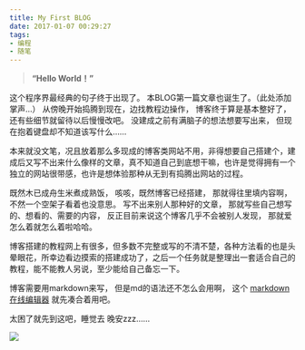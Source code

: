 ```yaml
---
title: My First BLOG
date: 2017-01-07 00:29:27
tags: 
- 编程
- 随笔
---
```


<!--more-->
> **“Hello World！”**

这个程序界最经典的句子终于出现了。
本BLOG第一篇文章也诞生了。（此处添加掌声…）
从傍晚开始捣腾到现在，边找教程边操作，
博客终于算是基本整好了，还有些细节就留待以后慢慢改吧。
没建成之前有满脑子的想法想要写出来，
但现在抱着键盘却不知道该写什么……

本来就没文笔，况且放着那么多现成的博客类网站不用，非得想要自己搭建个，建成后又写不出来什么像样的文章，真不知道自己到底想干嘛，也许是觉得拥有一个独立的网站很带感，也许是想体验那种从无到有捣腾出网站的过程。

既然木已成舟生米煮成熟饭，
咳咳，既然博客已经搭建，
那就得往里填内容啊，不然一个空架子看着也没意思。
写不出来别人那种好的文章，
那就写些自己想写的、想看的、需要的内容，
反正目前来说这个博客几乎不会被别人发现，
那就爱怎么着就怎么着啦哈哈。

博客搭建的教程网上有很多，但多数不完整或写的不清不楚，各种方法看的也是头晕眼花，所幸边看边摸索的搭建成功了，之后一个任务就是整理出一套适合自己的教程，能不能教人另说，至少能给自己备忘一下。

博客需要用markdown来写，
但是md的语法还不怎么会用啊，
这个
[markdown在线编辑器][2]
就先凑合着用吧。

太困了就先到这吧，睡觉去
晚安zzz……

![](/assets/blogImg/night.jpg)

[2]: https://www.zybuluo.com/mdeditor
